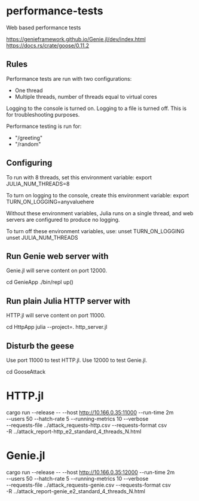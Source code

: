 # performance-tests
Web based performance tests

https://genieframework.github.io/Genie.jl/dev/index.html  
https://docs.rs/crate/goose/0.11.2

## Rules

Performance tests are run with two configurations: 
- One thread
- Multiple threads, number of threads equal to virtual cores

Logging to the console is turned on. Logging to a file is turned off.
This is for troubleshooting purposes.

Performance testing is run for:
- "/greeting"
- "/random"

## Configuring

To run with 8 threads, set this environment variable:
export JULIA_NUM_THREADS=8

To turn on logging to the console, create this environment variable:
export TURN_ON_LOGGING=anyvaluehere

Without these environment variables, Julia runs on a single thread, and web servers are configured to produce no logging.

To turn off these environment variables, use:
unset TURN_ON_LOGGING
unset JULIA_NUM_THREADS

## Run Genie web server with

Genie.jl will serve content on port 12000.

cd GenieApp
./bin/repl
up()

## Run plain Julia HTTP server with

HTTP.jl will serve content on port 11000.

cd HttpApp
julia --project=. http_server.jl

## Disturb the geese

Use port 11000 to test HTTP.jl. Use 12000 to test Genie.jl.

cd GooseAttack  

HTTP.jl
=======
cargo run --release -- --host http://10.166.0.35:11000 --run-time 2m \
--users 50 --hatch-rate 5 --running-metrics 10 --verbose \
--requests-file ../attack_requests-http.csv --requests-format csv \
-R ../attack_report-http_e2_standard_4_threads_N.html

Genie.jl
========
cargo run --release -- --host http://10.166.0.35:12000 --run-time 2m \
--users 50 --hatch-rate 5 --running-metrics 10 --verbose \
--requests-file ../attack_requests-genie.csv --requests-format csv \
-R ../attack_report-genie_e2_standard_4_threads_N.html
